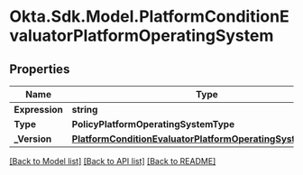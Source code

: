 # Okta.Sdk.Model.PlatformConditionEvaluatorPlatformOperatingSystem

## Properties

Name | Type | Description | Notes
------------ | ------------- | ------------- | -------------
**Expression** | **string** |  | [optional] 
**Type** | **PolicyPlatformOperatingSystemType** |  | [optional] 
**_Version** | [**PlatformConditionEvaluatorPlatformOperatingSystemVersion**](PlatformConditionEvaluatorPlatformOperatingSystemVersion.md) |  | [optional] 

[[Back to Model list]](../README.md#documentation-for-models) [[Back to API list]](../README.md#documentation-for-api-endpoints) [[Back to README]](../README.md)

